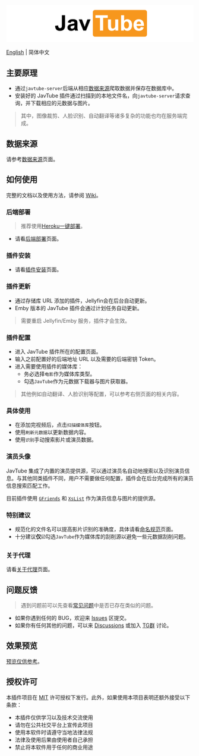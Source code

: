 ![Plugin Banner](logos/banner.png)

[English](README.md) | 简体中文

## 主要原理

- 通过`javtube-server`后端从相应[数据来源](https://github.com/javtube/jellyfin-plugin-javtube/wiki/%E6%95%B0%E6%8D%AE%E6%9D%A5%E6%BA%90)爬取数据并保存在数据库中。
- 安装好的 JavTube 插件通过扫描到的本地文件名，向`javtube-server`请求查询，并下载相应的元数据与图片。

> 其中，图像裁剪、人脸识别、自动翻译等诸多复杂的功能也均在服务端完成。

## 数据来源

请参考[数据来源](https://github.com/javtube/jellyfin-plugin-javtube/wiki/%E6%95%B0%E6%8D%AE%E6%9D%A5%E6%BA%90)页面。

## 如何使用

完整的文档以及使用方法，请参阅 [Wiki](https://github.com/javtube/jellyfin-plugin-javtube/wiki)。

### 后端部署

> 推荐使用[Heroku一键部署](https://github.com/javtube/javtube-server-heroku)。

- 请看[后端部署](https://github.com/javtube/jellyfin-plugin-javtube/wiki/%E5%90%8E%E7%AB%AF%E9%83%A8%E7%BD%B2)页面。

### 插件安装

- 请看[插件安装](https://github.com/javtube/jellyfin-plugin-javtube/wiki/%E6%8F%92%E4%BB%B6%E5%AE%89%E8%A3%85)页面。

### 插件更新

- 通过存储库 URL 添加的插件，Jellyfin会在后台自动更新。
- Emby 版本的 JavTube 插件会通过计划任务自动更新。

> 需要重启 Jellyfin/Emby 服务，插件才会生效。

### 插件配置

- 进入 JavTube 插件所在的配置页面。
- 输入之前配置好的后端地址 URL 以及需要的后端密钥 Token。
- 进入需要使用插件的媒体库：
  - 务必选择`电影`作为媒体库类型。
  - 勾选`JavTube`作为元数据下载器与图片获取器。

> 其他例如自动翻译、人脸识别等配置，可以参考右侧页面的相关内容。

### 具体使用

- 在添加完视频后，点击`扫描媒体库`按钮。
- 使用`刷新元数据`以更新数据内容。
- 使用`识别`手动搜索影片或演员数据。

### 演员头像

JavTube 集成了内置的演员提供源，可以通过演员名自动地搜索以及识别演员信息。与其他同类插件不同，用户不需要做任何配置，插件会在后台完成所有的演员信息搜索匹配工作。

目前插件使用 [`GFriends`](https://github.com/xinxin8816/gfriends) 和 [`XsList`](https://xslist.org/zh) 作为演员信息与图片的提供源。

### 特别建议

- 规范化的文件名可以提高影片识别的准确度，具体请看[命名规范](https://github.com/javtube/jellyfin-plugin-javtube/wiki/%E5%91%BD%E5%90%8D%E8%A7%84%E8%8C%83)页面。
- 十分建议**仅**☑️勾选`JavTube`作为媒体库的刮削源以避免一些元数据刮削问题。

### 关于代理

请看[关于代理](https://github.com/javtube/jellyfin-plugin-javtube/wiki/%E5%85%B3%E4%BA%8E%E4%BB%A3%E7%90%86)页面。

## 问题反馈

> 遇到问题前可以先查看[常见问题](https://github.com/javtube/jellyfin-plugin-javtube/wiki/%E5%B8%B8%E8%A7%81%E9%97%AE%E9%A2%98)中是否已存在类似的问题。

- 如果你遇到任何的 BUG，欢迎来 [Issues](https://github.com/javtube/jellyfin-plugin-javtube/issues) 区提交。
- 如果你有任何其他的问题，可以来 [Discussions](https://github.com/javtube/jellyfin-plugin-javtube/discussions) 或加入 [TG群](https://t.me/JavTubePlugin) 讨论。

## 效果预览

<!-- [预览仅供参考](./previews/)。 -->
[预览仅供参考](/#)。

## 授权许可

本插件项目在 [MIT](https://github.com/javtube/jellyfin-plugin-javtube/blob/main/LICENSE) 许可授权下发行。此外，如果使用本项目表明还额外接受以下条款：

- 本插件仅供学习以及技术交流使用
- 请勿在公共社交平台上宣传此项目
- 使用本软件时请遵守当地法律法规
- 法律及使用后果由使用者自己承担
- 禁止将本软件用于任何的商业用途
